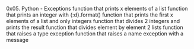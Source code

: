  0x05. Python - Exceptions function that prints x elements of a list function that prints an integer with {:d}.format() function that prints the first x elements of a list and only integers function that divides 2 integers and prints the result function that divides element by element 2 lists function that raises a type exception function that raises a name exception with a message
